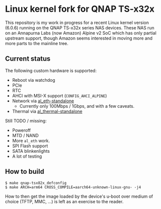 # Linux kernel fork for QNAP TS-x32x

This repository is my work in progress for a recent Linux kernel version
(6.0.6) running on the QNAP TS-x32x series NAS devices. These NAS run on an
Annapurna Labs (now Amazon) Alpine v2 SoC which has only partial upstream
support, though Amazon seems interested in moving more and more parts to the
mainline tree.

## Current status

The following custom hardware is supported:

* Reboot via watchdog
* PCIe
* RTC
* AHCI with MSI-X support (`CONFIG_AHCI_ALPINE`)
* Network via [al_eth-standalone](https://github.com/delroth/al_eth-standalone)
  * Currently only 100Mbps / 1Gbps, and with a few caveats.
* Thermal via [al_thermal-standalone](https://github.com/delroth/al_thermal-standalone)

Still TODO / missing:

* Poweroff
* MTD / NAND
* More `al_eth` work.
* SPI Flash support
* SATA blinkenlights
* A lot of testing

## How to build

```
$ make qnap-tsx82x_defconfig
$ make ARCH=arm64 CROSS_COMPILE=aarch64-unknown-linux-gnu- -j4
```

How to then get the image loaded by the device's u-boot over medium of choice
(TFTP, MMC, ...) is left as an exercise to the reader.
